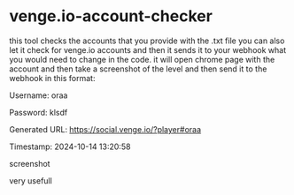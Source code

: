 # venge.io-account-checker
this tool checks the accounts that you provide with the .txt file
you can also let it check for venge.io accounts and then it sends it to your webhook what you would need to change in the code.
it will open chrome page with the account and then take a screenshot of the level and then send it to the webhook in this format:

Username: oraa

Password: klsdf

Generated URL: https://social.venge.io/?player#oraa

Timestamp: 2024-10-14 13:20:58

screenshot

very usefull
